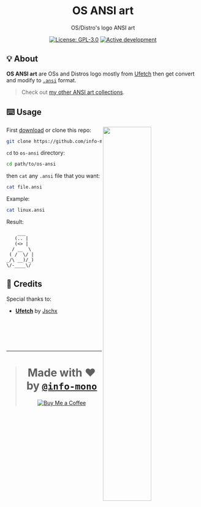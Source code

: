 <h1 align="center">OS ANSI art</h1>
<p align="center">OS/Distro's logo ANSI art</p>
<p align="center">
  <a href="https://github.com/info-mono/os-ansi/blob/main/LICENSE"><img src="https://img.shields.io/github/license/info-mono/os-ansi?labelColor=383838&color=585858&style=for-the-badge" alt="License: GPL-3.0"></a>
  <a href="https://gist.github.com/NNBnh/9ef453aba3efce26046e0d3119dab5a7#active-development"><img src="https://img.shields.io/github/last-commit/info-mono/os-ansi?labelColor=383838&color=585858&style=for-the-badge" alt="Active development"></a>
</p>

## 💡 About

**OS ANSI art** are OSs and Distros logo mostly from [Ufetch](https://gitlab.com/jschx/ufetch) then get convert and modify to [`.ansi`](https://en.wikipedia.org/wiki/ANSI_art) format.

> Check out [my other ANSI art collections](https://github.com/NNBnh/ansi).

## ⌨️ Usage

<a href="https://asciinema.org/a/379073" target="_blank"><img align="right" width="50%" src="https://asciinema.org/a/379073.svg"></a>

First [download](https://github.com/info-mono/os-ansi/archive/main.zip) or clone this repo:

```sh
git clone https://github.com/info-mono/os-ansi.git
```

`cd` to `os-ansi` directory:

```sh
cd path/to/os-ansi
```

then `cat` any `.ansi` file that you want:

```sh
cat file.ansi
```

Example:

```sh
cat linux.ansi
```

Result:

```console
    ___
   (.. |
   (<> |
  / __  \
 ( /  \/ |
_/\ __)/_)
\/-____\/
```

## 💌 Credits

Special thanks to:
- [**Ufetch**](https://gitlab.com/jschx/ufetch) by [Jschx](https://gitlab.com/jschx)

<br><br><br><br>

---

> <h1 align="center">Made with ❤️ by <a href="https://github.com/info-mono"><code>@info-mono</code></a></h1>
>
> <p align="center"><a href="https://www.buymeacoffee.com/nnbnh"><img src="https://img.shields.io/badge/buy_me_a_coffee%20-%23FFC387.svg?logo=buy-me-a-coffee&logoColor=333333&style=for-the-badge" alt="Buy Me a Coffee"></a></p>
